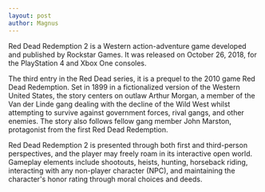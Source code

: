 ```yaml
---
layout: post
author: Magnus
---
```

Red Dead Redemption 2 is a Western action-adventure game developed and published by Rockstar Games. It was released on October 26, 2018, for the PlayStation 4 and Xbox One consoles.

 The third entry in the Red Dead series, it is a prequel to the 2010 game Red Dead Redemption. Set in 1899 in a fictionalized version of the Western United States, the story centers on outlaw Arthur Morgan, a member of the Van der Linde gang dealing with the decline of the Wild West whilst attempting to survive against government forces, rival gangs, and other enemies. The story also follows fellow gang member John Marston, protagonist from the first Red Dead Redemption.

Red Dead Redemption 2 is presented through both first and third-person perspectives, and the player may freely roam in its interactive open world. Gameplay elements include shootouts, heists, hunting, horseback riding, interacting with any non-player character (NPC), and maintaining the character's honor rating through moral choices and deeds.